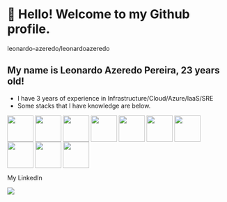 # 👋 Hello! Welcome to my Github profile.

leonardo-azeredo/leonardoazeredo

## My name is Leonardo Azeredo Pereira, 23 years old!
 - I have 3 years of experience in Infrastructure/Cloud/Azure/IaaS/SRE
 - Some stacks that I have knowledge are below.


<img align="center" height="60" width="60" src="https://cdn.jsdelivr.net/gh/devicons/devicon/icons/azure/azure-original.svg" style="max-width: 100%;"> <a/>
<img align="center" height="60" width="60" src="https://cdn0.iconfinder.com/data/icons/network-15/512/Modem-512.png" style="max-width: 100%;"> <a/>
<img align="center" height="60" width="60" src="https://cdn.jsdelivr.net/gh/devicons/devicon/icons/grafana/grafana-original-wordmark.svg" style="max-width: 100%;"> <a/>
<img align="center" height="60" width="60" src="https://www.intelstd.com/zabbix/img/touch-icon-192x192.png" style="max-width: 100%;"> <a/>
<img align="center" height="60" width="60" src="https://cdn.jsdelivr.net/gh/devicons/devicon/icons/ubuntu/ubuntu-plain-wordmark.svg" style="max-width: 100%;"> <a/>
<img align="center" height="60" width="60" src="https://previews.123rf.com/images/tawatchaimaneewan/tawatchaimaneewan1711/tawatchaimaneewan171100003/89446941-vector-of-network-switch-or-router-icon-set.jpg" style="max-width: 100%;"> <a/>
<img align="center" height="60" width="60" src="https://images.credly.com/images/be8fcaeb-c769-4858-b567-ffaaa73ce8cf/image.png" style="max-width: 100%;"> <a/>
<img align="center" height="60" width="60" src="https://cdn.jsdelivr.net/gh/devicons/devicon/icons/linux/linux-original.svg" style="max-width: 100%;"> <a/>
<img align="center" height="60" width="60" src="https://cdn.jsdelivr.net/gh/devicons/devicon/icons/docker/docker-original-wordmark.svg" style="max-width: 100%;"> <a/>
<img align="center" height="60" width="60" src="https://cdn.jsdelivr.net/gh/devicons/devicon/icons/jenkins/jenkins-original.svg" style="max-width: 100%;"> <a/>

My LinkedIn

[<img src="https://img.shields.io/badge/linkedin-%230077B5.svg?&style=for-the-badge&logo=linkedin&logoColor=white" />](https://www.linkedin.com/in/leonazeredo/) 

<!---
leonardo-azeredo/leonardo-azeredo is a ✨ special ✨ repository because its `README.md` (this file) appears on your GitHub profile.
You can click the Preview link to take a look at your changes.
--->
